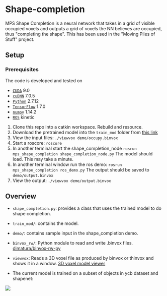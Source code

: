 # Shape-completion

MPS Shape Completion is a neural network that takes in a grid of visible occupied voxels and outputs a grid of voxels the NN believes are occupied, thus "completing the shape". 
This has been used in the "Moving Piles of Stuff" project.

## Setup

### Prerequisites
The code is developed and tested on
- [`CUDA`](https://developer.nvidia.com/cuda-toolkit) 9.0 
- [`cuDNN`](https://developer.nvidia.com/rdp/cudnn-archive) 7.0.5
- [`Python`](https://www.python.org) 2.7.12
- [`TensorFlow`](https://github.com/tensorflow/tensorflow) 1.7.0
- [`numpy`](http://www.numpy.org/) 1.14.2
- [`ROS`](http://wiki.ros.org/kinetic) kinetic

1. Clone this repo into a catkin workspace. Rebuild and resource.
2. Download the pretrained model into the `train_mod` folder from [this link](https://drive.google.com/file/d/1Kmij09eHVE3ab5s7Vnp-fI-qOCLei4u0/view?usp=sharing)
2. View the input files: `./viewvox demo/occupy.binvox`
3. Start a roscore: `roscore`
4. In another terminal start the shape_completion_node `rosrun mps_shape_completion shape_completion_node.py`
The model should load. This may take a minute.
5. In another terminal window run the ros demo: `rosrun mps_shape_completion ros_demo.py`
The output should be saved to `demo/output.binvox`
6. View the output: `./viewvox demo/output.binvox`

## Overview
- `shape_completion.py`: provides a class that uses the trained model to do shape completion.
- `train_mod/`: contains the model.
- `demo/`: contains sample input in the shape_completion demo. 
- `binvox_rw/`: Python module to read and write .binvox files. [dimatura/binvox-rw-py](https://github.com/dimatura/binvox-rw-py)
- `viewvox`: Reads a 3D voxel file as produced by binvox or thinvox and shows it in a window. [3D voxel model viewer](http://www.patrickmin.com/viewvox/)

- The current model is trained on a subset of objects in ycb dataset and shapenet:

![](https://github.com/UM-ARM-Lab/Shape-completion/blob/master/train_mod/training_set.png)
